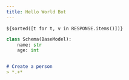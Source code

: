 ```yaml
---
title: Hello World Bot
---
```


~~~mako {#response}
${sorted([t for t, v in RESPONSE.items()])}
~~~

~~~python {#schema}
class Schema(BaseModel):
    name: str
    age: int
~~~

~~~markdown {#version_test .unittest }

# Create a person
> *.+*

~~~
